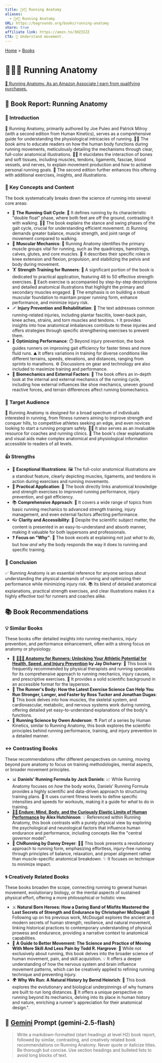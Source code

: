 ```yaml
---
title: 🏃‍♂️🦴 Running Anatomy
aliases:
  - 🏃‍♂️🦴 Running Anatomy
URL: https://bagrounds.org/books/running-anatomy
share: true
affiliate link: https://amzn.to/3HZ3IZZ
CTA: 🏃 Understand movement.
---
```

[Home](../index.md) > [Books](./index.md)  
# 🏃‍♂️🦴 Running Anatomy  
[🛒 Running Anatomy. As an Amazon Associate I earn from qualifying purchases.](https://amzn.to/3HZ3IZZ)  
  
## 📖 Book Report: Running Anatomy  
  
### 🏃 Introduction  
  
🏃 Running Anatomy, primarily authored by Joe Puleo and Patrick Milroy (with a second edition from Human Kinetics), serves as a comprehensive guide for understanding the physiological intricacies of running. 🧑‍🏫 The book aims to educate readers on how the human body functions during running movements, meticulously detailing the mechanisms through clear, full-color anatomical illustrations. 🦴💪 It elucidates the interaction of bones and soft tissues, including muscles, tendons, ligaments, fasciae, blood vessels, and nerves, to explain movement production and how to achieve personal running goals. 🚀 The second edition further enhances this offering with additional exercises, insights, and illustrations.  
  
### 🧠 Key Concepts and Content  
  
The book systematically breaks down the science of running into several core areas:  
  
* 👣 **The Running Gait Cycle**: 🏃 It defines running by its characteristic "double float" phase, where both feet are off the ground, contrasting it with walking. 🚶‍♀️ The book explains the stance and swing phases of the gait cycle, crucial for understanding efficient movement. ⚖️ Running demands greater balance, muscle strength, and joint range of movement compared to walking.  
* 💪 **Muscular Mechanics**: 🦵 Running Anatomy identifies the primary muscle groups vital for running, such as the quadriceps, hamstrings, calves, glutes, and core muscles. 🦵 It describes their specific roles in knee extension and flexion, propulsion, and stabilizing the pelvis and body during movement.  
* 🏋️ **Strength Training for Runners**: 🤸 A significant portion of the book is dedicated to practical application, featuring 48 to 50 effective strength exercises. 📝 Each exercise is accompanied by step-by-step descriptions and detailed anatomical illustrations that highlight the primary and secondary muscles engaged. 🧱 The emphasis is on building a robust muscular foundation to maintain proper running form, enhance performance, and minimize injury risk.  
* 🩹 **Injury Prevention and Rehabilitation**: 🤕 The text addresses common running-related injuries, including plantar fasciitis, lower-back pain, knee aches, strains, and torn muscles and tendons. ⚕️ It provides insights into how anatomical imbalances contribute to these injuries and offers strategies through specific strengthening exercises to prevent them.  
* 💨 **Optimizing Performance**: ⏱️ Beyond injury prevention, the book guides runners on improving gait efficiency for faster times and more fluid runs. ⛰️ It offers variations in training for diverse conditions like different terrains, speeds, elevations, and distances, ranging from sprints to marathons. ⚙️ Discussions on gear and technology are also included to maximize training and performance.  
* 🔬 **Biomechanics and External Factors**: 👟 The book offers an in-depth look at the internal and external mechanics of the running cycle, including how external influences like shoe mechanics, uneven ground reactive forces, and terrain differences affect running biomechanics.  
  
### 🎯 Target Audience  
  
🎯 Running Anatomy is designed for a broad spectrum of individuals interested in running, from fitness runners aiming to improve strength and conquer hills, to competitive athletes seeking an edge, and even novices looking to start a running program safely. 🧑‍🏫 It also serves as an invaluable resource for coaches and running clinics. 📖 The book's clear explanations and visual aids make complex anatomical and physiological information accessible to readers of all levels.  
  
### 👍 Strengths  
  
* 🎨 **Exceptional Illustrations**: 🖼️ The full-color anatomical illustrations are a standout feature, clearly depicting muscles, ligaments, and tendons in action during exercises and running movements.  
* 🏃 **Practical Application**: 🔗 The book directly links anatomical knowledge and strength exercises to improved running performance, injury prevention, and gait efficiency.  
* 📚 **Comprehensive Approach**: 📝 It covers a wide range of topics from basic running mechanics to advanced strength training, injury management, and even external factors affecting performance.  
* 👓 **Clarity and Accessibility**: 🔬 Despite the scientific subject matter, the content is presented in an easy-to-understand and absorb manner, making it valuable for both laypersons and professionals.  
* ❓ **Focus on "Why"**: 🤔 The book excels at explaining not just *what* to do, but *how and why* the body responds the way it does to running and specific training.  
  
### 🏁 Conclusion  
  
✅ Running Anatomy is an essential reference for anyone serious about understanding the physical demands of running and optimizing their performance while minimizing injury risk. 📚 Its blend of detailed anatomical explanations, practical strength exercises, and clear illustrations makes it a highly effective tool for runners and coaches alike.  
  
## 📚 Book Recommendations  
  
### 💡 Similar Books  
  
These books offer detailed insights into running mechanics, injury prevention, and performance enhancement, often with a strong focus on anatomy or physiology.  
  
* 🏃 **[🏃‍♀️🦴 Anatomy for Runners: Unlocking Your Athletic Potential for Health, Speed, and Injury Prevention](./anatomy-for-runners-unlocking-your-athletic-potential-for-health-speed-and-injury-prevention.md) by Jay Dicharry**: 🥇 This book is frequently recommended by physical therapists and running specialists for its comprehensive approach to running mechanics, injury causes, and prescriptive exercises. 🧪 It provides a solid scientific background in an accessible format for the layperson.  
* 💪 **The Runner's Body: How the Latest Exercise Science Can Help You Run Stronger, Longer, and Faster by Ross Tucker and Jonathan Dugas**: 🔬 This book delves into how muscles, the skeletal system, and cardiovascular, metabolic, and nervous systems work during running, offering detailed yet easy-to-understand explanations of the body's functions.  
* 🧪 **Running Science by Owen Anderson**: ⚗️ Part of a series by Human Kinetics, similar to Running Anatomy, this book explores the scientific principles behind running performance, training, and injury prevention in a detailed manner.  
  
### ↔️ Contrasting Books  
  
These recommendations offer different perspectives on running, moving beyond pure anatomy to focus on training methodologies, mental aspects, or broader movement principles.  
  
* 📊 **Daniels' Running Formula by Jack Daniels**: 📈 While Running Anatomy focuses on *how* the body works, Daniels' Running Formula provides a highly scientific and data-driven approach to structuring training plans. 🎯 It uses current fitness levels to define specific intensities and speeds for workouts, making it a guide for *what* to do in training.  
* **[💪🧠 Endure: Mind, Body, and the Curiously Elastic Limits of Human Performance](./endure-mind-body-and-the-curiously-elastic-limits-of-human-performance.md) by Alex Hutchinson**: 💡 Referenced within Running Anatomy, this book contrasts with a purely physical view by exploring the psychological and neurological factors that influence human endurance and performance, including concepts like the "central governor model".  
* 🧘 **ChiRunning by Danny Dreyer**: 🧘‍♀️ This book presents a revolutionary approach to running form, emphasizing effortless, injury-free running through principles of balance, relaxation, and proper alignment rather than muscle-specific anatomical breakdown. ✨ It focuses on technique to minimize impact.  
  
### 🌀 Creatively Related Books  
  
These books broaden the scope, connecting running to general human movement, evolutionary biology, or the mental aspects of sustained physical effort, offering a more philosophical or holistic view.  
  
* ⚔️ **Natural Born Heroes: How a Daring Band of Misfits Mastered the Lost Secrets of Strength and Endurance by Christopher McDougall**: 📜 Following up on his previous work, McDougall explores the ancient and modern secrets of human strength, resilience, and natural movement, linking historical practices to contemporary understanding of physical prowess and endurance, providing a narrative context to anatomical capabilities.  
* 🤸 **A Guide to Better Movement: The Science and Practice of Moving With More Skill And Less Pain by Todd R. Hargrove**: 🧠 While not exclusively about running, this book delves into the broader science of human movement, pain, and skill acquisition. 💡 It offers a deeper understanding of how the nervous system and brain influence movement patterns, which can be creatively applied to refining running technique and preventing injury.  
* 🌍 **Why We Run: A Natural History by Bernd Heinrich**: 🧬 This book explores the evolutionary and biological underpinnings of why humans are built to run long distances. 🌳 It offers a unique perspective on running beyond its mechanics, delving into its place in human history and nature, enriching a runner's appreciation for their anatomical design.".  
  
## 💬 [Gemini](https://gemini.google.com) Prompt (gemini-2.5-flash)  
> Write a markdown-formatted (start headings at level H2) book report, followed by similar, contrasting, and creatively related book recommendations on Running Anatomy. Never quote or italicize titles. Be thorough but concise. Use section headings and bulleted lists to avoid long blocks of text.